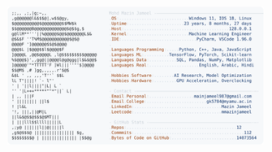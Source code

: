 <picture>
  <source srcset="https://raw.githubusercontent.com/mmazinjameel/mmazinjameel/main/dark_mode.svg?v=1754020102" media="(prefers-color-scheme: dark)">
  <img src="https://raw.githubusercontent.com/mmazinjameel/mmazinjameel/main/light_mode.svg?v=1754020102">
</picture>
